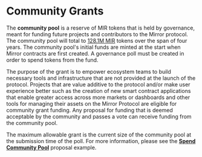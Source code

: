 # Community Grants

The **community pool** is a reserve of MIR tokens that is held by governance, meant for funding future projects and contributors to the Mirror protocol. The community pool will total to [128.1M MIR](../mirror-token-mir.md#cumulative-distribution-schedule-in-millions) tokens  over the span of four years. The community pool's initial funds are minted at the start when Mirror contracts are first created. A governance poll must be created in order to spend tokens from the fund.

The purpose of the grant is to empower ecosystem teams to build necessary tools and infrastructure that are not provided at the launch of the protocol. Projects that are value additive to the protocol and/or make user experience better such as the creation of new smart contract applications that enable greater access across more markets or dashboards and other tools for managing their assets on the Mirror Protocol are eligible for community grant funding. Any proposal for funding that is deemed acceptable by the community and passes a vote can receive funding from the community pool. 

The maximum allowable grant is the current size of the community pool at the submission time of the poll. For more information, please see the [**Spend Community Pool**](proposal-types.md#6-spend-community-pool) proposal example.



